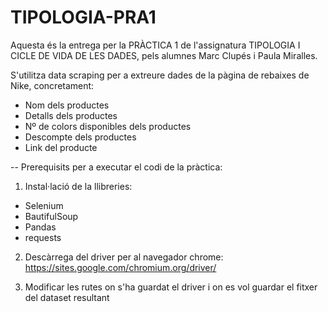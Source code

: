 # TIPOLOGIA-PRA1

Aquesta és la entrega per la PRÀCTICA 1 de l'assignatura TIPOLOGIA I CICLE DE VIDA DE LES DADES, pels alumnes Marc Clupés i Paula Miralles.

S'utilitza data scraping per a extreure dades de la pàgina de rebaixes de Nike, concretament:

- Nom dels productes
- Detalls dels productes
- Nº de colors disponibles dels productes
- Descompte dels productes
- Link del producte



-- Prerequisits per a executar el codi de la pràctica:

1. Instal·lació de la llibreries:
- Selenium
- BautifulSoup
- Pandas
- requests

2. Descàrrega del driver per al navegador chrome: https://sites.google.com/chromium.org/driver/

3. Modificar les rutes on s'ha guardat el driver i on es vol guardar el fitxer del dataset resultant




